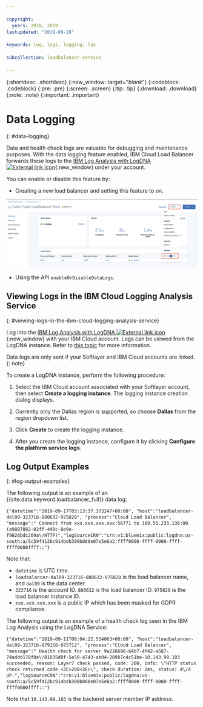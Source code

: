 ```yaml
---

copyright:
  years: 2018, 2019
lastupdated: "2019-09-28"

keywords: log, logs, logging, las

subcollection: loadbalancer-service

---
```


{:shortdesc: .shortdesc}
{:new_window: target="_blank_"}
{:codeblock: .codeblock}
{:pre: .pre}
{:screen: .screen}
{:tip: .tip}
{:download: .download}
{:note: .note}
{:important: .important}

# Data Logging
{: #data-logging}

Data and health check logs are valuable for debugging and maintenance purposes. With the data logging feature enabled, IBM Cloud Load Balancer forwards these logs to the [IBM Log Analysis with LogDNA ![External link icon](../../icons/launch-glyph.svg "External link icon")](https://cloud.ibm.com/observe/logging){:new_window} under your account.

You can enable or disable this feature by:

* Creating a new load balancer and setting this feature to on.

![Data Logging](images/DataLogging.png "Data Logging")

* Using the API `enableOrDisableDataLogs`.

## Viewing Logs in the IBM Cloud Logging Analysis Service
{: #viewing-logs-in-the-ibm-cloud-logging-analysis-service}

Log into the [IBM Log Analysis with LogDNA ![External link icon](../../icons/launch-glyph.svg "External link icon")](https://cloud.ibm.com/observe/logging){:new_window} with your IBM Cloud account. Logs can be viewed from the LogDNA instance. Refer to [this topic](/docs/services/Log-Analysis-with-LogDNA?topic=LogDNA-getting-started#getting-started) for more information.

Data logs are only sent if your Softlayer and IBM Cloud accounts are linked.
{: note}

To create a LogDNA instance, perform the following procedure:

1. Select the IBM Cloud account associated with your Softlayer account, then select **Create a logging instance**. The logging instance creation dialog displays.

2. Currently only the Dallas region is supported, so choose **Dallas** from the region dropdown list.

3. Click **Create** to create the logging instance.

4. After you create the logging instance, configure it by clicking **Configure the platform service logs**.

## Log Output Examples
{: #log-output-examples}

The following output is an example of an {{site.data.keyword.loadbalancer_full}} data log:

```
{"datetime":"2019-09-17T03:13:37.373247+00:00", "host":"loadbalancer-dal09-323716-880632-975820", "process":"Cloud Load Balancer", "message":" Connect from xxx.xxx.xxx.xxx:56771 to 169.55.233.136:80 (a9887082-02ff-440c-8e9e-f9026bdc209a\/HTTP)","logSourceCRN":"crn:v1:bluemix:public:logdna:us-south:a/5c59f412bc914beb390b080e07e5e6a2:ffff0000-ffff-0000-ffff-ffff0000ffff::"}
```
Note that:
* `datetime` is UTC time.
* `loadbalancer-dal09-323716-880632-975820` is the load balancer name, and `dal09` is the data center.
* `323716` is the account ID. `880632` is the load balancer ID. `975820` is the load balancer instance ID.
* `xxx.xxx.xxx.xxx` is a public IP which has been masked for GDPR compliance.

The following output is an example of a health check log seen in the IBM Log Analysis using the LogDNA Service:

```
{"datetime":"2019-09-11T08:04:22.534063+00:00", "host":"loadbalancer-dal09-323716-879158-975712", "process":"Cloud Load Balancer", "message":" Health check for server 9a226696-64b7-4f42-a587-74addd178f0e\/81035d8f-5e50-4743-ab04-20987c4c51be-10.143.99.103 succeeded, reason: Layer7 check passed, code: 200, info: \"HTTP status check returned code <3C>200<3E>\", check duration: 2ms, status: 4\/4 UP.","logSourceCRN":"crn:v1:bluemix:public:logdna:us-south:a/5c59f412bc914beb390b080e07e5e6a2:ffff0000-ffff-0000-ffff-ffff0000ffff::"}
```

Note that `10.143.99.103` is the backend server member IP address.
